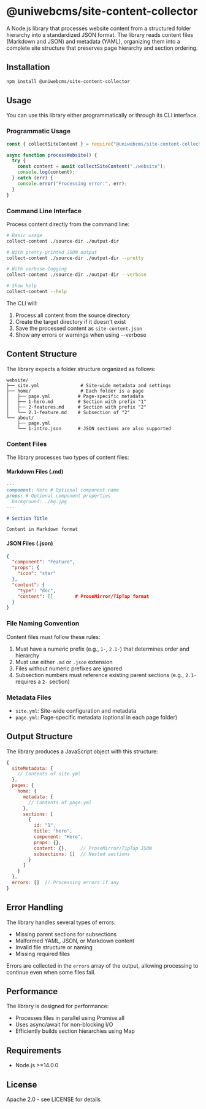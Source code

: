 # @uniwebcms/site-content-collector

A Node.js library that processes website content from a structured folder hierarchy into a standardized JSON format. The library reads content files (Markdown and JSON) and metadata (YAML), organizing them into a complete site structure that preserves page hierarchy and section ordering.

## Installation

```bash
npm install @uniwebcms/site-content-collector
```

## Usage

You can use this library either programmatically or through its CLI interface.

### Programmatic Usage

```javascript
const { collectSiteContent } = require("@uniwebcms/site-content-collector");

async function processWebsite() {
  try {
    const content = await collectSiteContent("./website");
    console.log(content);
  } catch (err) {
    console.error("Processing error:", err);
  }
}
```

### Command Line Interface

Process content directly from the command line:

```bash
# Basic usage
collect-content ./source-dir ./output-dir

# With pretty-printed JSON output
collect-content ./source-dir ./output-dir --pretty

# With verbose logging
collect-content ./source-dir ./output-dir --verbose

# Show help
collect-content --help
```

The CLI will:

1. Process all content from the source directory
2. Create the target directory if it doesn't exist
3. Save the processed content as `site-content.json`
4. Show any errors or warnings when using --verbose

## Content Structure

The library expects a folder structure organized as follows:

```
website/
├── site.yml               # Site-wide metadata and settings
├── home/                  # Each folder is a page
│   ├── page.yml          # Page-specific metadata
│   ├── 1-hero.md         # Section with prefix "1"
│   ├── 2-features.md     # Section with prefix "2"
│   └── 2.1-feature.md    # Subsection of "2"
└── about/
    ├── page.yml
    └── 1-intro.json      # JSON sections are also supported
```

### Content Files

The library processes two types of content files:

#### Markdown Files (.md)

```markdown
---
component: Hero # Optional component name
props: # Optional component properties
  background: ./bg.jpg
---

# Section Title

Content in Markdown format
```

#### JSON Files (.json)

```json
{
  "component": "Feature",
  "props": {
    "icon": "star"
  },
  "content": {
    "type": "doc",
    "content": []        # ProseMirror/TipTap format
  }
}
```

### File Naming Convention

Content files must follow these rules:

1. Must have a numeric prefix (e.g., `1-`, `2.1-`) that determines order and hierarchy
2. Must use either `.md` or `.json` extension
3. Files without numeric prefixes are ignored
4. Subsection numbers must reference existing parent sections (e.g., `2.1-` requires a `2-` section)

### Metadata Files

- `site.yml`: Site-wide configuration and metadata
- `page.yml`: Page-specific metadata (optional in each page folder)

## Output Structure

The library produces a JavaScript object with this structure:

```javascript
{
  siteMetadata: {
    // Contents of site.yml
  },
  pages: {
    home: {
      metadata: {
        // Contents of page.yml
      },
      sections: [
        {
          id: "1",
          title: "hero",
          component: "Hero",
          props: {},
          content: {},     // ProseMirror/TipTap JSON
          subsections: []  // Nested sections
        }
      ]
    }
  },
  errors: []  // Processing errors if any
}
```

## Error Handling

The library handles several types of errors:

- Missing parent sections for subsections
- Malformed YAML, JSON, or Markdown content
- Invalid file structure or naming
- Missing required files

Errors are collected in the `errors` array of the output, allowing processing to continue even when some files fail.

## Performance

The library is designed for performance:

- Processes files in parallel using Promise.all
- Uses async/await for non-blocking I/O
- Efficiently builds section hierarchies using Map

## Requirements

- Node.js >=14.0.0

## License

Apache 2.0 - see LICENSE for details
